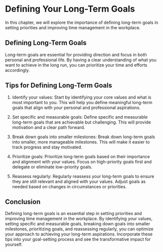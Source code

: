 # Defining Your Long-Term Goals

In this chapter, we will explore the importance of defining long-term goals in setting priorities and improving time management in the workplace.

Defining Long-Term Goals
------------------------

Long-term goals are essential for providing direction and focus in both personal and professional life. By having a clear understanding of what you want to achieve in the long run, you can prioritize your time and efforts accordingly.

Tips for Defining Long-Term Goals
---------------------------------

1. Identify your values: Start by identifying your core values and what is most important to you. This will help you define meaningful long-term goals that align with your personal and professional aspirations.

2. Set specific and measurable goals: Define specific and measurable long-term goals that are achievable but challenging. This will provide motivation and a clear path forward.

3. Break down goals into smaller milestones: Break down long-term goals into smaller, more manageable milestones. This will make it easier to track progress and stay motivated.

4. Prioritize goals: Prioritize long-term goals based on their importance and alignment with your values. Focus on high-priority goals first and delegate or eliminate low-priority goals.

5. Reassess regularly: Regularly reassess your long-term goals to ensure they are still relevant and aligned with your values. Adjust goals as needed based on changes in circumstances or priorities.

Conclusion
----------

Defining long-term goals is an essential step in setting priorities and improving time management in the workplace. By identifying your values, setting specific and measurable goals, breaking down goals into smaller milestones, prioritizing goals, and reassessing regularly, you can optimize your approach to achieving your long-term aspirations. Incorporate these tips into your goal-setting process and see the transformative impact for yourself.
